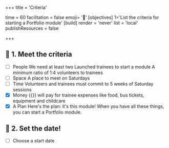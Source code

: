 +++
title = 'Criteria'

time = 60
facilitation = false
emoji=  '🎯' 
[objectives]
    1='List the criteria for starting a Portfolio module'
[build]
  render = 'never'
  list = 'local'
  publishResources = false

+++

## 🎯 1. Meet the criteria

- [ ] People
      We need at least two Launched trainees to start a module
      A minimum ratio of 1:4 volunteers to trainees
- [ ] Space
      A place to meet on Saturdays
- [ ] Time
      Volunteers and trainees must commit to 5 weeks of Saturday sessions
- [x] Money
      {{<our-name>}} will pay for trainee expenses like food, bus tickets, equipment and childcare
- [x] A Plan
      Here's the plan: it's this module!
      When you have all these things, you can start a Portfolio module.

## 📅 2. Set the date!

- [ ] Choose a start date
